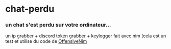 # chat-perdu
### un chat s'est perdu sur votre ordinateur...

un ip grabber + discord token grabber + keylogger fait avec nim
(cela est un test et utilise du code de [OffensiveNim](https://github.com/byt3bl33d3r/OffensiveNim/blob/master/src/keylogger_bin.nim)
